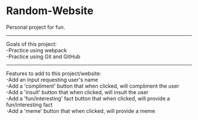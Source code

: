 # Random-Website
Personal project for fun.

------------------------------------
Goals of this project:  
-Practice using webpack  
-Practice using Git and GitHub  


------------------------------------
Features to add to this project/website:  
-Add an input requesting user's name  
-Add a 'compliment' button that when clicked, will compliment the user  
-Add a 'insult' button that when clicked, will insult the user  
-Add a 'fun/interesting' fact button that when clicked, will provide a fun/interesting fact  
-Add a 'meme' button that when clicked, will provide a meme  